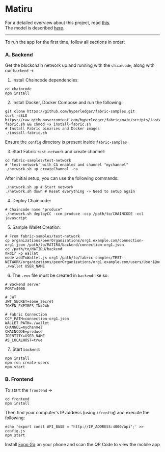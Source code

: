 # Matiru

For a detailed overview about this project, read [this](./docs/SOLUTION.md).  
The model is described [here](./docs/MODEL.md).

---

To run the app for the first time, follow all sections in order:

### A. Backend

Get the blockchain network up and running with the `chaincode`, along with our `backend` ->

1. Install Chaincode dependencies:

```
cd chaincode
npm install
```

2. Install Docker, Docker Compose and run the following:

```
git clone https://github.com/hyperledger/fabric-samples.git
curl -sSLO https://raw.githubusercontent.com/hyperledger/fabric/main/scripts/install-fabric.sh && chmod +x install-fabric.sh
# Install Fabric binaries and Docker images
./install-fabric.sh
```

Ensure the `config` directory is present inside `fabric-samples`

3. Start Fabric `test-network` and create channel:

```
cd fabric-samples/test-network
# 'test-network' with CA enabled and channel "mychannel"
./network.sh up createChannel -ca
```

After initial setup, you can use the following commands:

```
./network.sh up # Start network
./network.sh down # Reset everything -> Need to setup again

```

4. Deploy Chaincode:

```
# Chaincode name "produce"
./network.sh deployCC -ccn produce -ccp /path/to/CHAINCODE -ccl javascript
```

5. Sample Wallet Creation:

```
# From fabric-samples/test-network
cp organizations/peerOrganizations/org1.example.com/connection-org1.json /path/to/MATIRU/backend/connection-org1.json
cd /path/to/MATIRU/backend
mkdir -p wallet
node addToWallet.js org1 /path/to/fabric-samples/TEST-NETWORK/organizations/peerOrganizations/org1.example.com/users/User1@org1.example.com/msp ./wallet USER_NAME
```

6. The `.env` file must be created in `backend` like so:

```
# Backend server
PORT=4000

# JWT
JWT_SECRET=some_secret
TOKEN_EXPIRES_IN=24h

# Fabric Connection
CCP_PATH=connection-org1.json
WALLET_PATH=./wallet
CHANNEL=mychannel
CHAINCODE=produce
IDENTITY=USER_NAME
AS_LOCALHOST=true
```

7. Start `backend`:

```
npm install
npm run create-users
npm start
```

### B. Frontend

To start the `frontend` ->

```
cd frontend
npm install
```

Then find your computer's IP address (using `ifconfig`) and execute the following:

```
echo 'export const API_BASE = "http://IP_ADDRESS:4000/api";' >> config.js
npm start
```

Install [Expo Go](https://expo.dev/go) on your phone and scan the QR Code to view the mobile app
